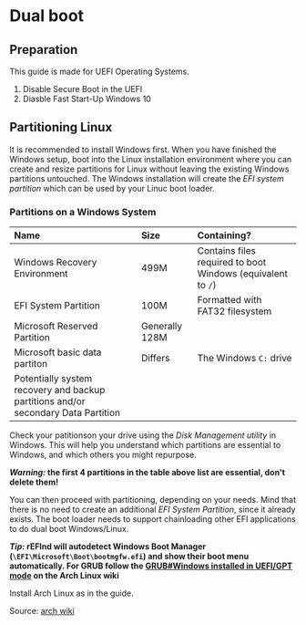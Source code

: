 # Dual boot

## Preparation

This guide is made for UEFI Operating Systems.

1. Disable Secure Boot in the UEFI
2. Diasble Fast Start-Up Windows 10

## Partitioning Linux

It is recommended to install Windows first. When you have finished the Windows setup, boot into the Linux installation environment where you can create and resize partitions for Linux without leaving the existing Windows partitions untouched. The Windows installation will create the *EFI system partition* which can be used by your Linuc boot loader.

### Partitions on a Windows System

| Name | Size | Containing? |
| :-- | :-- | :-- |
| Windows Recovery Environment | 499M | Contains files required to boot Windows (equivalent to `/`) |
| EFI System Partition | 100M | Formatted with FAT32 filesystem |
| Microsoft Reserved Partition | Generally 128M | |
| Microsoft basic data partiton | Differs | The Windows `C:` drive |
| Potentially system recovery and backup partitions and/or secondary Data Partition |

Check your patitionson your drive using the *Disk Management utility* in Windows. This will help you understand which partitions are essential to Windows, and which others you might repurpose.

***Warning:* the first 4 partitions in the table above list are essential, don't delete them!**

You can then proceed with partitioning, depending on your needs. Mind that there is no need to create an additional *EFI System Partition*, since it already exists.
The boot loader needs to support chainloading other EFI applications to do dual boot Windows/Linux.

***Tip:* rEFInd will autodetect Windows Boot Manager (`\EFI\Microsoft\Boot\bootmgfw.efi`) and show their boot menu automatically. For GRUB follow the [GRUB#Windows installed in UEFI/GPT mode](https://wiki.archlinux.org/index.php/GRUB#Windows_installed_in_UEFI/GPT_mode) on the Arch Linux wiki**

Install Arch Linux as in the guide.

Source: [arch wiki](https://wiki.archlinux.org/index.php/Dual_boot_with_Window)

<link rel="stylesheet" href="../style.css">